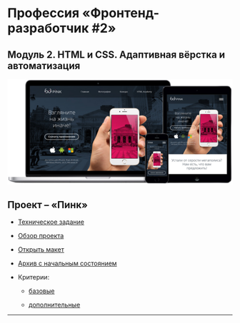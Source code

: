 # Профессия «Фронтенд-разработчик #2»
## Модуль 2. HTML и CSS. Адаптивная вёрстка и автоматизация

![](./md/pink.jpg)

## Проект – «Пинк»

- [Техническое задание](./md/tesch-spec.md)

- [Обзор проекта](https://www.youtube.com/watch?v=5gGJ5Qcc-MU)

- [Открыть макет](https://www.figma.com/file/7GSwKLooA4WOPpsxxZJHY2/HTML-2-%2F-%D0%9F%D0%B8%D0%BD%D0%BA-(24)?node-id=1%3A323)

- [Архив с начальным состоянием](https://drive.google.com/drive/folders/1S00hEuTgfPJ9v98tf5aNDSsTU_2NQuKr?usp=sharing)

- Критерии:

  * [базовые](./md/basic-criteria.md)

  * [дополнительные](./md/add-criteria.md)

---
